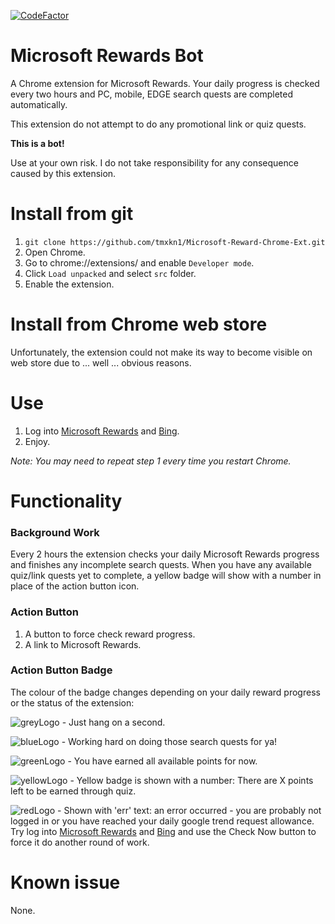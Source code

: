 [![CodeFactor](https://www.codefactor.io/repository/github/tmxkn1/microsoft-reward-chrome-ext/badge)](https://www.codefactor.io/repository/github/tmxkn1/microsoft-reward-chrome-ext)

# Microsoft Rewards Bot

A Chrome extension for Microsoft Rewards. Your daily progress is checked every two hours and PC, mobile, EDGE search quests are completed automatically.

This extension do not attempt to do any promotional link or quiz quests.

**This is a bot!**

Use at your own risk. I do not take responsibility for any consequence caused by this extension.

# Install from git

1. `git clone https://github.com/tmxkn1/Microsoft-Reward-Chrome-Ext.git`
2. Open Chrome.
3. Go to chrome://extensions/ and enable `Developer mode`.
4. Click `Load unpacked` and select `src` folder.
5. Enable the extension.

# Install from Chrome web store

Unfortunately, the extension could not make its way to become visible on web store due to ... well ... obvious reasons.

# Use

1. Log into [Microsoft Rewards](https://account.microsoft.com/rewards) and [Bing](www.bing.com).
2. Enjoy.

*Note: You may need to repeat step 1 every time you restart Chrome.*

# Functionality

### Background Work

Every 2 hours the extension checks your daily Microsoft Rewards progress and finishes any incomplete search quests. When you have any available quiz/link quests yet to complete, a yellow badge will show with a number in place of the action button icon.

### Action Button

1. A button to force check reward progress.
2. A link to Microsoft Rewards.

### Action Button Badge

The colour of the badge changes depending on your daily reward progress or the status of the extension:

![greyLogo](https://github.com/tmxkn1/Microsoft-Reward-Chrome-Ext/blob/master/src/img/grey@1x.png?raw=true) - Just hang on a second.

![blueLogo](https://github.com/tmxkn1/Microsoft-Reward-Chrome-Ext/blob/master/src/img/busy@1x.png?raw=true) - Working hard on doing those search quests for ya!

![greenLogo](https://github.com/tmxkn1/Microsoft-Reward-Chrome-Ext/blob/master/src/img/done@1x.png?raw=true) - You have earned all available points for now.

![yellowLogo](https://github.com/tmxkn1/Microsoft-Reward-Chrome-Ext/blob/master/src/img/warn@1x.png?raw=true) - Yellow badge is shown with a number: There are X points left to be earned through quiz.

![redLogo](https://github.com/tmxkn1/Microsoft-Reward-Chrome-Ext/blob/master/src/img/err@1x.png?raw=true) - Shown with 'err' text: an error occurred - you are probably not logged in or you have reached your daily google trend request allowance. Try log into [Microsoft Rewards](https://account.microsoft.com/rewards) and [Bing](www.bing.com) and use the Check Now button to force it do another round of work.

# Known issue

None.
